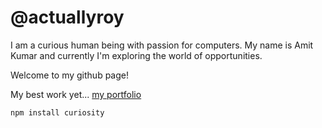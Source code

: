 # @actuallyroy

I am a curious human being with passion for computers.
My name is Amit Kumar and currently I'm exploring the world of opportunities.

Welcome to my github page!

My best work yet... [my portfolio](https://actuallyroy.github.io)

```npm install curiosity```
